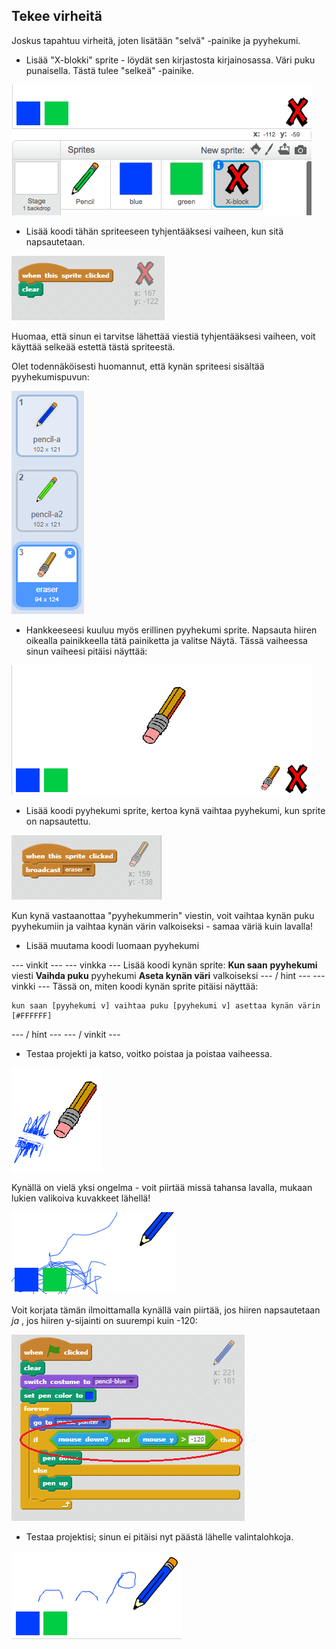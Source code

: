 ## Tekee virheitä

Joskus tapahtuu virheitä, joten lisätään "selvä" -painike ja pyyhekumi.

+ Lisää "X-blokki" sprite - löydät sen kirjastosta kirjainosassa. Väri puku punaisella. Tästä tulee "selkeä" -painike.

![kuvakaappaus](images/paint-x.png)

+ Lisää koodi tähän spriteeseen tyhjentääksesi vaiheen, kun sitä napsautetaan.

![Selvä vaihe](images/clear-stage.png)

Huomaa, että sinun ei tarvitse lähettää viestiä tyhjentääksesi vaiheen, voit käyttää selkeää estettä tästä spriteestä.

Olet todennäköisesti huomannut, että kynän spriteesi sisältää pyyhekumispuvun:

![kuvakaappaus](images/paint-eraser-costume.png)

+ Hankkeeseesi kuuluu myös erillinen pyyhekumi sprite. Napsauta hiiren oikealla painikkeella tätä painiketta ja valitse Näytä. Tässä vaiheessa sinun vaiheesi pitäisi näyttää:

![kuvakaappaus](images/paint-eraser-stage.png)

+ Lisää koodi pyyhekumi sprite, kertoa kynä vaihtaa pyyhekumi, kun sprite on napsautettu.

![Broadcast-pyyhekumi](images/broadcast-eraser.png)

Kun kynä vastaanottaa "pyyhekummerin" viestin, voit vaihtaa kynän puku pyyhekumiin ja vaihtaa kynän värin valkoiseksi - samaa väriä kuin lavalla!

+ Lisää muutama koodi luomaan pyyhekumi

\--- vinkit \--- \--- vinkka \--- Lisää koodi kynän sprite: **Kun saan** **pyyhekumi** viesti **Vaihda puku** pyyhekumi **Aseta kynän väri** valkoiseksi \--- / hint \--- \--- vinkki \--- Tässä on, miten koodi kynän sprite pitäisi näyttää:

```blocks
kun saan [pyyhekumi v] vaihtaa puku [pyyhekumi v] asettaa kynän värin [#FFFFFF]
```

\--- / hint \--- \--- / vinkit \---

+ Testaa projekti ja katso, voitko poistaa ja poistaa vaiheessa.

![kuvakaappaus](images/paint-erase-test.png)

Kynällä on vielä yksi ongelma - voit piirtää missä tahansa lavalla, mukaan lukien valikoiva kuvakkeet lähellä!

![kuvakaappaus](images/paint-draw-problem.png)

Voit korjata tämän ilmoittamalla kynällä vain piirtää, jos hiiren napsautetaan *ja* , jos hiiren y-sijainti on suurempi kuin -120:

![kuvakaappaus](images/pencil-gt-code.png)

+ Testaa projektisi; sinun ei pitäisi nyt päästä lähelle valintalohkoja.

![kuvakaappaus](images/paint-fixed.png)